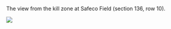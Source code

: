 The view from the kill zone at Safeco Field (section 136, row 10).

![](http://www.tumblr.com/photo/1280/jsorge/652077634/1/tumblr_l3bhh6ZyKU1qzpdrh)
